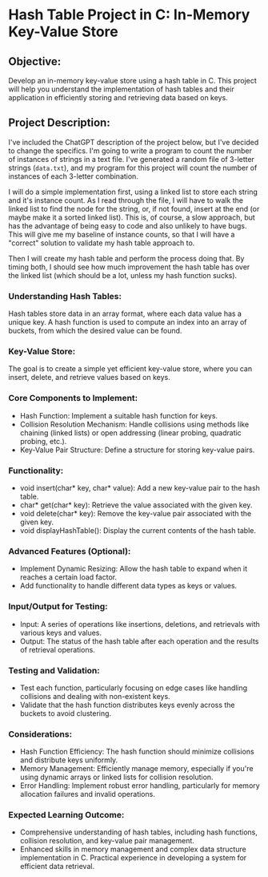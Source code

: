 # Hash Table Project in C: In-Memory Key-Value Store

## Objective:
Develop an in-memory key-value store using a hash table in C. This project will help you understand the implementation of hash tables and their application in efficiently storing and retrieving data based on keys.

## Project Description:

I've included the ChatGPT description of the project below, but I've decided to change the specifics. I'm going to write a program to count the number of instances of strings in a text file. I've generated a random file of 3-letter strings (```data.txt```), and my program for this project will count the number of instances of each 3-letter combination. 

I will do a simple implementation first, using a linked list to store each string and it's instance count. As I read through the file, I will have to walk the linked list to find the node for the string, or, if not found, insert at the end (or maybe make it a sorted linked list). This is, of course, a slow approach, but has the advantage of being easy to code and also unlikely to have bugs. This will give me my baseline of instance counts, so that I will have a "correct" solution to validate my hash table approach to.

Then I will create my hash table and perform the process doing that. By timing both, I should see how much improvement the hash table has over the linked list (which should be a lot, unless my hash function sucks).

### Understanding Hash Tables:

Hash tables store data in an array format, where each data value has a unique key.
A hash function is used to compute an index into an array of buckets, from which the desired value can be found.

### Key-Value Store:

The goal is to create a simple yet efficient key-value store, where you can insert, delete, and retrieve values based on keys.

### Core Components to Implement:

* Hash Function: Implement a suitable hash function for keys.
* Collision Resolution Mechanism: Handle collisions using methods like chaining (linked lists) or open addressing (linear probing, quadratic probing, etc.).
* Key-Value Pair Structure: Define a structure for storing key-value pairs.

### Functionality:

* void insert(char* key, char* value): Add a new key-value pair to the hash table.
* char* get(char* key): Retrieve the value associated with the given key.
* void delete(char* key): Remove the key-value pair associated with the given key.
* void displayHashTable(): Display the current contents of the hash table.

### Advanced Features (Optional):

* Implement Dynamic Resizing: Allow the hash table to expand when it reaches a certain load factor.
* Add functionality to handle different data types as keys or values.

### Input/Output for Testing:

* Input: A series of operations like insertions, deletions, and retrievals with various keys and values.
* Output: The status of the hash table after each operation and the results of retrieval operations.

### Testing and Validation:

* Test each function, particularly focusing on edge cases like handling collisions and dealing with non-existent keys.
* Validate that the hash function distributes keys evenly across the buckets to avoid clustering.

### Considerations:

* Hash Function Efficiency: The hash function should minimize collisions and distribute keys uniformly.
* Memory Management: Efficiently manage memory, especially if you're using dynamic arrays or linked lists for collision resolution.
* Error Handling: Implement robust error handling, particularly for memory allocation failures and invalid operations.

### Expected Learning Outcome:

* Comprehensive understanding of hash tables, including hash functions, collision resolution, and key-value pair management.
* Enhanced skills in memory management and complex data structure implementation in C.
Practical experience in developing a system for efficient data retrieval.